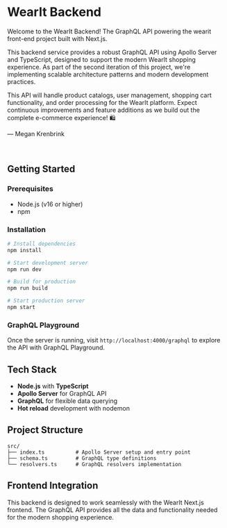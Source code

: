 # WearIt Backend

Welcome to the WearIt Backend! The GraphQL API powering the wearit front-end project built with Next.js.

This backend service provides a robust GraphQL API using Apollo Server and TypeScript, designed to support the modern WearIt shopping experience. As part of the second iteration of this project, we're implementing scalable architecture patterns and modern development practices.

This API will handle product catalogs, user management, shopping cart functionality, and order processing for the WearIt platform. Expect continuous improvements and feature additions as we build out the complete e-commerce experience! 🛍️

— Megan Krenbrink

<br>

## Getting Started

### Prerequisites

- Node.js (v16 or higher)
- npm

### Installation

```bash
# Install dependencies
npm install

# Start development server
npm run dev

# Build for production
npm run build

# Start production server
npm start
```

### GraphQL Playground

Once the server is running, visit `http://localhost:4000/graphql` to explore the API with GraphQL Playground.

## Tech Stack

- **Node.js** with **TypeScript**
- **Apollo Server** for GraphQL API
- **GraphQL** for flexible data querying
- **Hot reload** development with nodemon

## Project Structure

```
src/
├── index.ts          # Apollo Server setup and entry point
├── schema.ts         # GraphQL type definitions
└── resolvers.ts      # GraphQL resolvers implementation
```

## Frontend Integration

This backend is designed to work seamlessly with the WearIt Next.js frontend. The GraphQL API provides all the data and functionality needed for the modern shopping experience.

